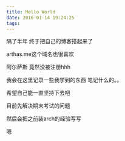 ```yaml
---
title: Hello World
date: 2016-01-14 19:24:25
tags: 
---
```

隔了半年 终于把自己的博客搭起来了


arthas.me这个域名也很喜欢

阿尔萨斯 竟然没被注册hhh


我会在这里记录一些我学到的东西 笔记什么的。。

希望自己能一直坚持下去吧

目前先解决期末考试的问题

然后会把之前装arch的经验写写


嗯